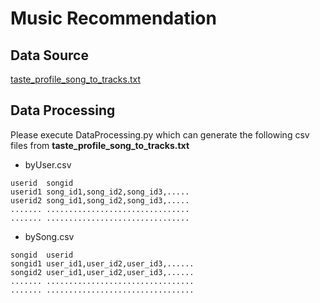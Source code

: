 # Music Recommendation

## Data Source
[taste_profile_song_to_tracks.txt](https://www.kaggle.com/c/msdchallenge/data)

## Data Processing
Please execute DataProcessing.py which can generate the following csv files from **taste_profile_song_to_tracks.txt**

- byUser.csv 
```
userid  songid
userid1 song_id1,song_id2,song_id3,.....
userid2 song_id1,song_id2,song_id3,.....
....... ................................    
....... ................................    
```

- bySong.csv
```
songid  userid
songid1 user_id1,user_id2,user_id3,......
songid2 user_id1,user_id2,user_id3,......
....... .................................
....... .................................
```